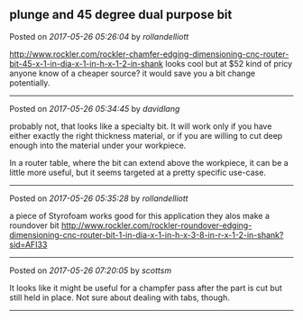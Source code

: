 ## plunge and 45 degree dual purpose bit
Posted on *2017-05-26 05:26:04* by *rollandelliott*

http://www.rockler.com/rockler-chamfer-edging-dimensioning-cnc-router-bit-45-x-1-in-dia-x-1-in-h-x-1-2-in-shank
looks cool but at $52 kind of pricy anyone know of a cheaper source? it would save you a bit change potentially.

---

Posted on *2017-05-26 05:34:45* by *davidlang*

probably not, that looks like a specialty bit. It will work only if you have either exactly the right thickness material, or if you are willing to cut deep enough into the material under your workpiece.

In a router table, where the bit can extend above the workpiece, it can be a little more useful, but it seems targeted at a pretty specific use-case.

---

Posted on *2017-05-26 05:35:28* by *rollandelliott*

a piece of Styrofoam works good for this application they alos make a roundover bit http://www.rockler.com/rockler-roundover-edging-dimensioning-cnc-router-bit-1-in-dia-x-1-in-h-x-3-8-in-r-x-1-2-in-shank?sid=AFI33

---

Posted on *2017-05-26 07:20:05* by *scottsm*

It looks like it might be useful for a champfer pass after the part is cut but still held in place. Not sure about dealing with tabs, though.

---


